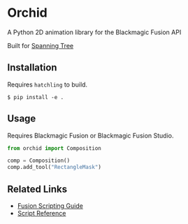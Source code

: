 # Orchid

A Python 2D animation library for the Blackmagic Fusion API

Built for [Spanning Tree](https://youtube.com/spanningtree)

## Installation

Requires `hatchling` to build.

```
$ pip install -e .
```

## Usage

Requires Blackmagic Fusion or Blackmagic Fusion Studio.

```python
from orchid import Composition

comp = Composition()
comp.add_tool("RectangleMask")
```

## Related Links

- [Fusion Scripting Guide](https://documents.blackmagicdesign.com/UserManuals/Fusion8_Scripting_Guide.pdf)
- [Script Reference](https://www.steakunderwater.com/VFXPedia/96.0.243.189/index8c76.html?title=Eyeon:Script/Reference/Applications/Fusion/Classes)
